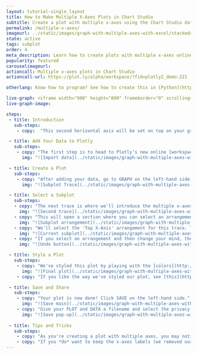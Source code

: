 ```yaml
---
layout: tutorial-single_layout
title: How to Make Multiple X-Axes Plots in Chart Studio
subtitle: Create a plot with multiple x-axes using the Chart Studio data visualization tool
permalink: /multiple-x-axes/
imageurl: ../static/images/graph-with-multiple-axes-with-excel/stackedxthumbnail.png
state: active
tags: subplot
order: 4
meta_description: Learn how to create plots with multiple x-axes online using Chart Studio graphing software.
popularity: featured
carouselimageurl:
actioncall: Multiple x-axes plots in Chart Studio
actioncall-url: https://plot.ly/alpha/workspace/?fid=plotly2_demo:221

otherlang: Know how to program? See how to create this in [Python](https://plot.ly/python/subplots/#subplots-with-shared-xaxes).

live-graph: <iframe width="900" height="800" frameborder="0" scrolling="no" src="https://plot.ly/~plotly2_demo/221.embed"></iframe>
live-graph-image:

steps:
 - title: Introduction
   sub-steps:
    - copy:  "This second horizontal axis will be set on top on your graph, making it a cool feature to use when you have mixed types of data or varying ranges."

 - title: Add Your Data to Plotly
   sub-steps:
    - copy: "The first step is to head to Plotly’s new online [workspace](https://plot.ly/create) and [add your data](http://help.plot.ly/add-data-to-the-plotly-grid/). It's also a good idea to name your columns beforehand (either by [adding your data](http://help.plot.ly/plotly1/add-data-to-the-plotly1-grid/#how-to-enter-data-in-the-grid) using [Plotly 1.0](https://plot.ly/plot), or naming them in the CSV or Excel file that you're uploading), and [label your axes](http://help.plot.ly/style-your-plots/#step-6-axes). This will make selecting specific traces easier."
      img: "![Import data](../static/images/graph-with-multiple-axes-with-excel/import stacked x.png)"

 - title: Create a Plot
   sub-steps:
    - copy: "After adding your data, go to GRAPH on the left-hand side, then 'Create'. Choose your 'Chart type', and add your traces using the X and Y dropdown (this section is different depending on the [chart type]((http://help.plot.ly/tutorials/#basic)). We'll use the [scatter plot](http://help.plot.ly/how-to-make-a-scatter-plot/) for this tutorial."
      img: "![Subplot Trace](../static/images/graph-with-multiple-axes-with-excel/stacked first trace.png)"

 - title: Select a Subplot
   sub-steps: 
   - copy: "The next trace is where we'll introduce the multiple x-axes feature. We'll click the blue '+Trace' button on the right-hand side of the panel to add the second trace, select our x and y values, then click on 'Subplot and Multiple Axes'."
     img: "![Second trace](../static/images/graph-with-multiple-axes-with-excel/stacked second trace.png)"
   - copy: "This will open a section where you can select an arrangement for your subplot."
     img: "![Subplot arrangement](../static/images/graph-with-multiple-axes-with-excel/arrangements.png)"
   - copy: "We'll select the 'Top X-Axis' arrangement for this trace. This will add a second x-axis on the top of the plot, but the traces will still be displayed in the same space with the same y-axis. We'll also label our axes right away. This will make it easier as we select the position using the 'Current Subplot' dropdown menu. The plot you select from this dropdown will act as the base for the subplot we're adding. Finally, select CONFIRM."
     img: "![Current subplot](../static/images/graph-with-multiple-axes-with-excel/stacked current subplot.png)"
   - copy: "If you select an arrangement and then change your mind, the 'Undo' button will cancel the last arrangement selection *only*. This is very important to remember."          
     img: "![Undo button](../static/images/graph-with-multiple-axes-with-excel/general undo button.png)" 

 - title: Style a Plot
   sub-steps:      
    - copy: "We've styled this plot by playing with the [colors](http://help.plot.ly/style-your-plots/#step-3-traces), adding [grid lines](http://help.plot.ly/style-your-plots/#step-6-axes) and adjusting the [margins](http://help.plot.ly/style-your-plots/#step-4-layout) of our plot. We also removed the x-axes labels since we don't need them anymore. For more styling tips, consult [this](http://help.plot.ly/style-your-plots/) page."
      img: "![Final plot](../static/images/graph-with-multiple-axes-with-excel/final stacked x.png)"
    - copy: "If you like the way we've styled our plot, see [this](http://help.plot.ly/style-your-plots/) great tutorial."

 - title: Save and Share
   sub-steps:
    - copy: "Your plot is now done! Click SAVE on the left-hand side."
      img: "![Save main](../static/images/graph-with-multiple-axes-with-excel/save main stacked x.png)"
    - copy: "Give your PLOT and DATA a filename and select the privacy setting. For more information on how sharing works, including the difference between private, public, and secret sharing, visit [this](http://help.plot.ly/save-share-and-export-in-plotly/) page."
      img: "![Save pop-up](../static/images/graph-with-multiple-axes-with-excel/stacked x save popup.png)"     
 
 - title: Tips and Tricks
   sub-steps:
    - copy: "As you're creating a plot with multiple axes, you may notice that the grid doesn't quite align. If you want the axes mapped to one another so the grid overlaps, you can [edit the range](http://help.plot.ly/style-your-plots/#step-6-axes) of both x-axes."
    - copy: "If you *do* want to keep the x-axes labels (we removed ours, if you recall), you may have to adjust the [margins and padding](http://help.plot.ly/style-your-plots/#step-4-layout) so the top x-axis label doesn't hide behind the main plot's title or subtitle."
---
```

